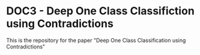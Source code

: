 # DOC3 - Deep One Class Classifiction using Contradictions
This is the repository for the paper "Deep One Class Classification using Contradictions"
